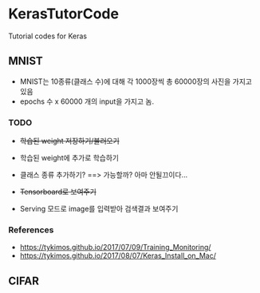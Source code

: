 # KerasTutorCode
Tutorial codes for Keras


## MNIST
- MNIST는 10종류(클래스 수)에 대해 각 1000장씩 총 60000장의 사진을 가지고 있음
- epochs 수 x 60000 개의 input을 가지고 놈.

### TODO

- ~~학습된 weight 저장하기/불러오기~~
- 학습된 weight에 추가로 학습하기 
- 클래스 종류 추가하기? ==> 가능할까? 아마 안될끄이다...
- ~~Tensorboard로 보여주기~~

- Serving 모드로 image를 입력받아 검색결과 보여주기

### References
  - https://tykimos.github.io/2017/07/09/Training_Monitoring/
  - https://tykimos.github.io/2017/08/07/Keras_Install_on_Mac/
  
## CIFAR



## 
